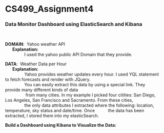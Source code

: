 # CS499_Assignment4

<h3>Data Monitor Dashboard using ElasticSearch and Kibana</h3><br>

<b>DOMAIN</b>: &nbsp;Yahoo weather API<br>
&nbsp;&nbsp;&nbsp;&nbsp;&nbsp;&nbsp;<b>Explanation:</b><br>
&nbsp;&nbsp;&nbsp;&nbsp;&nbsp;&nbsp;&nbsp;&nbsp;&nbsp;&nbsp;&nbsp;&nbsp;&nbsp;&nbsp;&nbsp;&nbsp;I used the yahoo public API Domain that they provide.<br>

<b>DATA</b>: &nbsp;Weather Data per Hour<br>
&nbsp;&nbsp;&nbsp;&nbsp;&nbsp;&nbsp;<b>Explanation:</b><br>
&nbsp;&nbsp;&nbsp;&nbsp;&nbsp;&nbsp;&nbsp;&nbsp;&nbsp;&nbsp;&nbsp;&nbsp;&nbsp;&nbsp;&nbsp;&nbsp;Yahoo provides weather updates every hour. I used YQL statement to fetch forecasts and render with JQuery.<br>
&nbsp;&nbsp;&nbsp;&nbsp;&nbsp;&nbsp;&nbsp;&nbsp;&nbsp;&nbsp;&nbsp;&nbsp;&nbsp;&nbsp;&nbsp;&nbsp;You can easily extract this data by using a special link. They provide many different kinds of data <br>
&nbsp;&nbsp;&nbsp;&nbsp;&nbsp;&nbsp;&nbsp;&nbsp;&nbsp;&nbsp;&nbsp;&nbsp;&nbsp;&nbsp;&nbsp;&nbsp;
from many cities. In my example I picked four citities: San Diego, Los Angeles, San Francisco and Sacramento. From these cities, &nbsp;&nbsp;&nbsp;&nbsp;&nbsp;&nbsp;&nbsp;&nbsp;&nbsp;&nbsp;&nbsp;&nbsp;&nbsp;&nbsp;&nbsp;&nbsp;the only data attributes I extracted where the following: location, temperature, sky status and date/time. Once &nbsp;&nbsp;&nbsp;&nbsp;&nbsp;&nbsp;&nbsp;&nbsp;&nbsp;&nbsp;the data has been extracted, I stored them into my elasticSearch.<br>

<b>Build a Dashboard using Kibana to Visualize the Data:</b><br>




